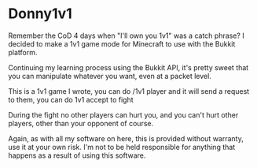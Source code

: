 # Donny1v1
Remember the CoD 4 days when "I'll own you 1v1" was a catch phrase? I decided to make a 1v1 game mode for Minecraft to use with the Bukkit platform.

Continuing my learning process using the Bukkit API, it's pretty sweet that you can manipulate whatever you want, even at a packet level.

This is a 1v1 game I wrote, you can do /1v1 player and it will send a request to them, you can do 1v1 accept to fight

During the fight no other players can hurt you, and you can't hurt other players, other than your opponent of course.

Again, as with all my software on here, this is provided without warranty, use it at your own risk. I'm not to be held responsible for anything that happens as a result of using this software.
